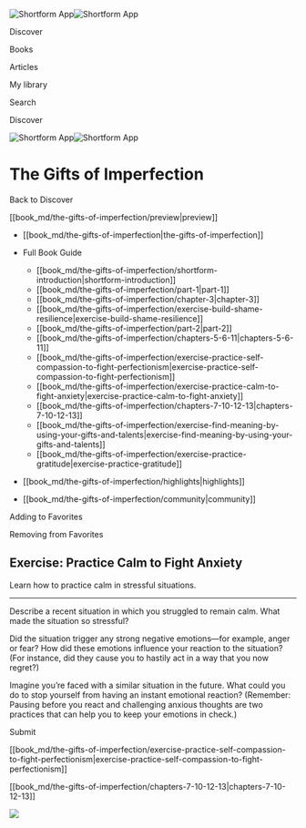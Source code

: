 ![Shortform App](/img/logo.36a2399e.svg)![Shortform App](/img/logo-dark.70c1b072.svg)

Discover

Books

Articles

My library

Search

Discover

![Shortform App](/img/logo.36a2399e.svg)![Shortform App](/img/logo-dark.70c1b072.svg)

# The Gifts of Imperfection

Back to Discover

[[book_md/the-gifts-of-imperfection/preview|preview]]

  * [[book_md/the-gifts-of-imperfection|the-gifts-of-imperfection]]
  * Full Book Guide

    * [[book_md/the-gifts-of-imperfection/shortform-introduction|shortform-introduction]]
    * [[book_md/the-gifts-of-imperfection/part-1|part-1]]
    * [[book_md/the-gifts-of-imperfection/chapter-3|chapter-3]]
    * [[book_md/the-gifts-of-imperfection/exercise-build-shame-resilience|exercise-build-shame-resilience]]
    * [[book_md/the-gifts-of-imperfection/part-2|part-2]]
    * [[book_md/the-gifts-of-imperfection/chapters-5-6-11|chapters-5-6-11]]
    * [[book_md/the-gifts-of-imperfection/exercise-practice-self-compassion-to-fight-perfectionism|exercise-practice-self-compassion-to-fight-perfectionism]]
    * [[book_md/the-gifts-of-imperfection/exercise-practice-calm-to-fight-anxiety|exercise-practice-calm-to-fight-anxiety]]
    * [[book_md/the-gifts-of-imperfection/chapters-7-10-12-13|chapters-7-10-12-13]]
    * [[book_md/the-gifts-of-imperfection/exercise-find-meaning-by-using-your-gifts-and-talents|exercise-find-meaning-by-using-your-gifts-and-talents]]
    * [[book_md/the-gifts-of-imperfection/exercise-practice-gratitude|exercise-practice-gratitude]]
  * [[book_md/the-gifts-of-imperfection/highlights|highlights]]
  * [[book_md/the-gifts-of-imperfection/community|community]]



Adding to Favorites 

Removing from Favorites 

## Exercise: Practice Calm to Fight Anxiety

Learn how to practice calm in stressful situations.

* * *

Describe a recent situation in which you struggled to remain calm. What made the situation so stressful?

Did the situation trigger any strong negative emotions—for example, anger or fear? How did these emotions influence your reaction to the situation? (For instance, did they cause you to hastily act in a way that you now regret?)

Imagine you’re faced with a similar situation in the future. What could you do to stop yourself from having an instant emotional reaction? (Remember: Pausing before you react and challenging anxious thoughts are two practices that can help you to keep your emotions in check.)

Submit 

[[book_md/the-gifts-of-imperfection/exercise-practice-self-compassion-to-fight-perfectionism|exercise-practice-self-compassion-to-fight-perfectionism]]

[[book_md/the-gifts-of-imperfection/chapters-7-10-12-13|chapters-7-10-12-13]]

![](https://bat.bing.com/action/0?ti=56018282&Ver=2&mid=4d260bcd-ef21-4bae-8e1b-5b2783ad8f8b&sid=1711133063fa11eebdec89a8b8ae3bbc&vid=171147a063fa11eea7440fcfeb230d96&vids=0&msclkid=N&pi=0&lg=en-US&sw=800&sh=600&sc=24&nwd=1&tl=Shortform%20%7C%20Book&p=https%3A%2F%2Fwww.shortform.com%2Fapp%2Fbook%2Fthe-gifts-of-imperfection%2Fexercise-practice-calm-to-fight-anxiety&r=&lt=305&evt=pageLoad&sv=1&rn=597410)
